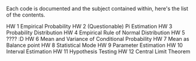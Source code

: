 Each code is documented and the subject contained within, here's the list of the contents.

HW 1 Empirical Probability
HW 2 (Questionable) Pi Estimation 
HW 3 Probability Distribution
HW 4 Empirical Rule of Normal Distribution
HW 5 ???? :D
HW 6 Mean and Variance of Conditional Probability
HW 7 Mean as Balance point
HW 8 Statistical Mode
HW 9 Parameter Estimation
HW 10 Interval Estimation
HW 11 Hypothesis Testing
HW 12 Central Limit Theorem
